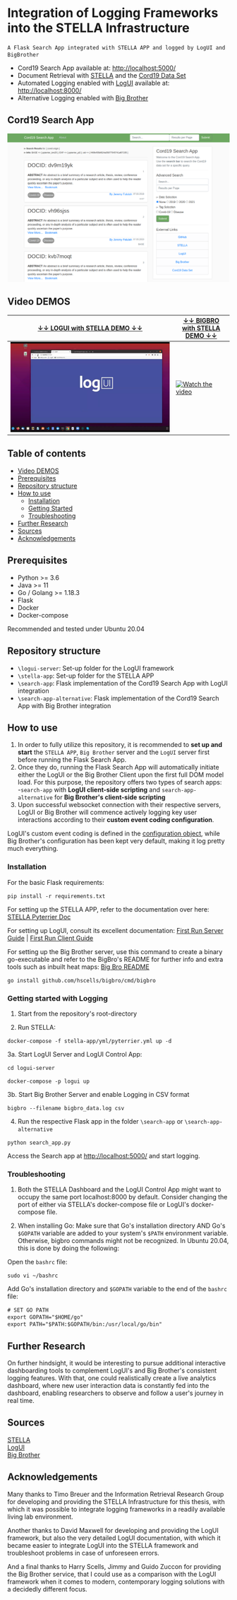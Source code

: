 # Integration of Logging Frameworks into the STELLA Infrastructure
```
A Flask Search App integrated with STELLA APP and logged by LogUI and BigBrother
```
* Cord19 Search App available at: [http://localhost:5000/](http://localhost:5000/)
* Document Retrieval with [STELLA](https://github.com/stella-project) and the [Cord19 Data Set](https://github.com/allenai/cord19)
* Automated Logging enabled with [LogUI](https://github.com/logui-framework) available at: [http://localhost:8000/](http://localhost:8000/)
* Alternative Logging enabled with [Big Brother](https://github.com/hscells/bigbro)  

## Cord19 Search App
![image info](./img/search_app.png)

## Video DEMOS
|[↓↓ LOGUI with STELLA DEMO ↓↓](https://www.youtube.com/watch?v=D47EbID5j14 "")|[↓↓ BIGBRO with STELLA DEMO ↓↓](https://www.youtube.com/watch?v=Zyt8CXORvpM "")|
| ----------- | ----------- |
|[![Watch the video](./img/logui_videothumbnail.jpg)](https://www.youtube.com/watch?v=D47EbID5j14)|[![Watch the video](https://i3.ytimg.com/vi/Zyt8CXORvpM/maxresdefault.jpg)](https://www.youtube.com/watch?v=Zyt8CXORvpM)|


## Table of contents
- [Video DEMOS](#video-demos)
- [Prerequisites](#prerequisites)
- [Repository structure](#repository-structure)
- [How to use](#how-to-use)
  - [Installation](#installation)
  - [Getting Started](#getting-started-with-logging)
  - [Troubleshooting](#troubleshooting)
- [Further Research](#further-research)
- [Sources](#sources)
- [Acknowledgements](#acknowledgements)



## Prerequisites
* Python >= 3.6
* Java >= 11
* Go / Golang >= 1.18.3
* Flask
* Docker
* Docker-compose

Recommended and tested under Ubuntu 20.04

## Repository structure
* `\logui-server`: Set-up folder for the LogUI framework
* `\stella-app`: Set-up folder for the STELLA APP
* `\search-app`: Flask implementation of the Cord19 Search App with LogUI integration 
* `\search-app-alternative`: Flask implementation of the Cord19 Search App with Big Brother integration 

## How to use
1. In order to fully utilize this repository, it is recommended to **set up and start** the `STELLA APP`, `Big Brother` server and the `LogUI` server first before running the Flask Search App.  
2. Once they do, running the Flask Search App will automatically initiate either the LogUI or the Big Brother Client upon the first full DOM model load. For this purpose, the repository offers two types of search apps:  
    -`search-app` with **LogUI client-side scripting** and `search-app-alternative` for **Big Brother's client-side scripting**
4. Upon successful websocket connection with their respective servers, LogUI or Big Brother will commence actively logging key user interactions according to their **custom event coding configuration**.

LogUI's custom event coding is defined in the [configuration object](https://github.com/AH-Tran/STELLA_LogUI/blob/main/search-app/static/logui_config.js), while Big Brother's configuration has been kept very default, making it log pretty much everything.
### Installation

For the basic Flask requirements:
```
pip install -r requirements.txt
```

For setting up the STELLA APP, refer to the documentation over here: [STELLA Pyterrier Doc](https://stella-project.org/stella-documentation/guides/pyterrier/)

For setting up LogUI, consult its excellent documentation:
[First Run Server Guide](https://github.com/logui-framework/server/wiki/First-Run-Guide) |
[First Run Client Guide](https://github.com/logui-framework/client/wiki/Quick-Start-Guide)

For setting up the Big Brother server, use this command to create a binary go-executable and refer to the BigBro's README for further info and extra tools such as inbuilt heat maps: [Big Bro README](https://github.com/hscells/bigbro)
```
go install github.com/hscells/bigbro/cmd/bigbro
```

### Getting started with Logging
1. Start from the repository's root-directory 

2. Run STELLA:
```
docker-compose -f stella-app/yml/pyterrier.yml up -d
```
3a. Start LogUI Server and LogUI Control App:
```
cd logui-server
```
```
docker-compose -p logui up
```
3b. Start Big Brother Server and enable Logging in CSV format
```
bigbro --filename bigbro_data.log csv
```
4. Run the respective Flask app in the folder `\search-app` or `\search-app-alternative`
```
python search_app.py
```
Access the Search app at [http://localhost:5000/](http://localhost:5000/) and start logging.

### Troubleshooting
1. Both the STELLA Dashboard and the LogUI Control App might want to occupy the same port localhost:8000 by default. Consider changing the port of either via STELLA's docker-compose file or LogUI's docker-compose file.   

2. When installing Go: Make sure that Go's installation directory AND Go's `$GOPATH` variable are added to your system's `$PATH` environment variable. Otherwise, bigbro commands might not be recognized. In Ubuntu 20.04, this is done by doing the following:  

Open the `bashrc` file:
```
sudo vi ~/bashrc
```
Add Go's installation directory and `$GOPATH` variable to the end of the `bashrc` file:
```
# SET GO PATH
export GOPATH="$HOME/go"
export PATH="$PATH:$GOPATH/bin:/usr/local/go/bin"
```

## Further Research
On further hindsight, it would be interesting to pursue additional interactive dashboarding tools to complement LogUI's and Big Brother's consistent logging features. With that, one could realistically create a live analytics dashboard, where new user interaction data is constantly fed into the dashboard, enabling researchers to observe and follow a user's journey in real time.

## Sources
[STELLA](https://stella-project.org/)  
[LogUI](https://github.com/logui-framework)  
[Big Brother](https://github.com/hscells/bigbro)  

## Acknowledgements
Many thanks to Timo Breuer and the Information Retrieval Research Group for developing and providing the STELLA Infrastructure for this thesis, with which it was possible to integrate logging frameworks in a readily available living lab environment.

Another thanks to David Maxwell for developing and providing the LogUI framework, but also the very detailed LogUI documentation, with which it became easier to integrate LogUI into the STELLA framework and troubleshoot problems in case of unforeseen errors.

And a final thanks to Harry Scells, Jimmy and Guido Zuccon for providing the Big Brother service, that I could use as a comparison with the LogUI framework when it comes to modern, contemporary logging solutions with a decidedly different focus.
